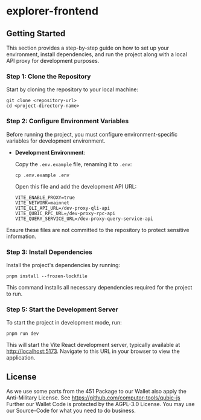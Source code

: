 # explorer-frontend

## Getting Started

This section provides a step-by-step guide on how to set up your environment, install dependencies,
and run the project along with a local API proxy for development purposes.

### Step 1: Clone the Repository

Start by cloning the repository to your local machine:

```
git clone <repository-url>
cd <project-directory-name>
```

### Step 2: Configure Environment Variables

Before running the project, you must configure environment-specific variables for development environment.

- **Development Environment**:

  Copy the `.env.example` file, renaming it to `.env`:

  ```
  cp .env.example .env
  ```

  Open this file and add the development API URL:

  ```
  VITE_ENABLE_PROXY=true
  VITE_NETWORK=mainnet
  VITE_QLI_API_URL=/dev-proxy-qli-api
  VITE_QUBIC_RPC_URL=/dev-proxy-rpc-api
  VITE_QUERY_SERVICE_URL=/dev-proxy-query-service-api
  ```

Ensure these files are not committed to the repository to protect sensitive information.

### Step 3: Install Dependencies

Install the project's dependencies by running:

```
pnpm install --frozen-lockfile
```

This command installs all necessary dependencies required for the project to run.

### Step 5: Start the Development Server

To start the project in development mode, run:

```
pnpm run dev
```

This will start the Vite React development server, typically available at
[http://localhost:5173](http://localhost:5173). Navigate to this URL in your browser to view the
application.

## License

As we use some parts from the 451 Package to our Wallet also apply the Anti-Military License. See
https://github.com/computor-tools/qubic-js Further our Wallet Code is protected by the AGPL-3.0
License. You may use our Source-Code for what you need to do business.

